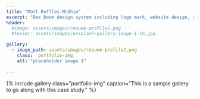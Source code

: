 ```yaml
---
title: "Matt Ruffles-McGhie"
excerpt: "Baz Boom design system including logo mark, website design, and branding applications."
header:
  #image: assets/images/resume-profile2.png
  #teaser: assets/images/unsplash-gallery-image-1-th.jpg

gallery:
  - image_path: assets/images/resume-profile2.png
    class:  portfolio-img
    alt: "placeholder image 1"
 
---
```



{% include gallery class="portfolio-img" caption="This is a sample gallery to go along with this case study." %}

